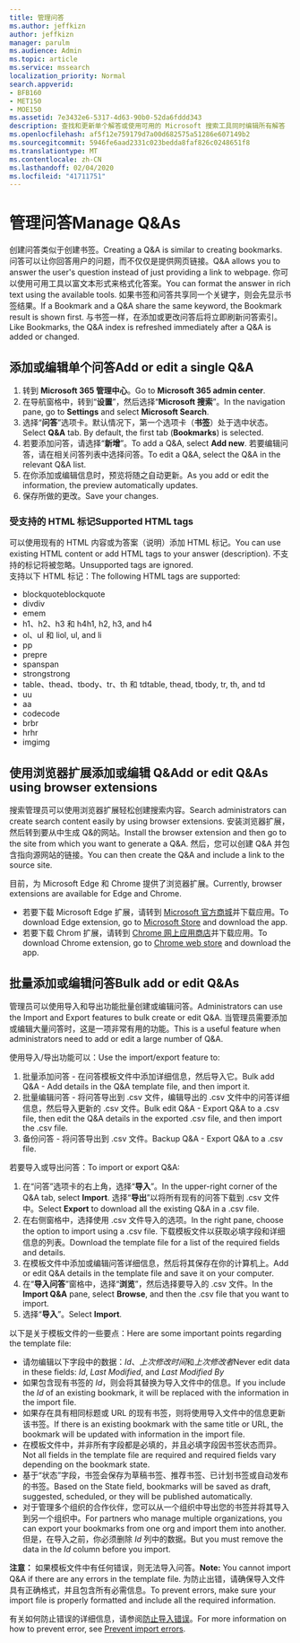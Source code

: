 ```yaml
---
title: 管理问答
ms.author: jeffkizn
author: jeffkizn
manager: parulm
ms.audience: Admin
ms.topic: article
ms.service: mssearch
localization_priority: Normal
search.appverid:
- BFB160
- MET150
- MOE150
ms.assetid: 7e3432e6-5317-4d63-90b0-52da6fddd343
description: 查找和更新单个解答或使用可用的 Microsoft 搜索工具同时编辑所有解答
ms.openlocfilehash: af5f12e759179d7a00d682575a51286e607149b2
ms.sourcegitcommit: 5946fe6aad2331c023bedda8faf826c0248651f8
ms.translationtype: MT
ms.contentlocale: zh-CN
ms.lasthandoff: 02/04/2020
ms.locfileid: "41711751"
---
```

# <a name="manage-qas"></a><span data-ttu-id="9ed30-103">管理问答</span><span class="sxs-lookup"><span data-stu-id="9ed30-103">Manage Q&As</span></span>

<span data-ttu-id="9ed30-104">创建问答类似于创建书签。</span><span class="sxs-lookup"><span data-stu-id="9ed30-104">Creating a Q&A is similar to creating bookmarks.</span></span> <span data-ttu-id="9ed30-105">问答可以让你回答用户的问题，而不仅仅是提供网页链接。</span><span class="sxs-lookup"><span data-stu-id="9ed30-105">Q&A allows you to answer the user's question instead of just providing a link to webpage.</span></span> <span data-ttu-id="9ed30-106">你可以使用可用工具以富文本形式来格式化答案。</span><span class="sxs-lookup"><span data-stu-id="9ed30-106">You can format the answer in rich text using the available tools.</span></span> <span data-ttu-id="9ed30-107">如果书签和问答共享同一个关键字，则会先显示书签结果。</span><span class="sxs-lookup"><span data-stu-id="9ed30-107">If a Bookmark and a Q&A share the same keyword, the Bookmark result is shown first.</span></span> <span data-ttu-id="9ed30-108">与书签一样，在添加或更改问答后将立即刷新问答索引。</span><span class="sxs-lookup"><span data-stu-id="9ed30-108">Like Bookmarks, the Q&A index is refreshed immediately after a Q&A is added or changed.</span></span>

## <a name="add-or-edit-a-single-qa"></a><span data-ttu-id="9ed30-109">添加或编辑单个问答</span><span class="sxs-lookup"><span data-stu-id="9ed30-109">Add or edit a single Q&A</span></span>

1. <span data-ttu-id="9ed30-110">转到 **Microsoft 365 管理中心**。</span><span class="sxs-lookup"><span data-stu-id="9ed30-110">Go to **Microsoft 365 admin center**.</span></span>
1. <span data-ttu-id="9ed30-111">在导航窗格中，转到“**设置**”，然后选择“**Microsoft 搜索**”。</span><span class="sxs-lookup"><span data-stu-id="9ed30-111">In the navigation pane, go to **Settings** and select **Microsoft Search**.</span></span>
1. <span data-ttu-id="9ed30-112">选择“**问答**”选项卡。默认情况下，第一个选项卡（**书签**）处于选中状态。</span><span class="sxs-lookup"><span data-stu-id="9ed30-112">Select **Q&A** tab. By default, the first tab (**Bookmarks**) is selected.</span></span>
1. <span data-ttu-id="9ed30-113">若要添加问答，请选择“**新增**”。</span><span class="sxs-lookup"><span data-stu-id="9ed30-113">To add a Q&A, select **Add new**.</span></span>
<span data-ttu-id="9ed30-114">若要编辑问答，请在相关问答列表中选择问答。</span><span class="sxs-lookup"><span data-stu-id="9ed30-114">To edit a Q&A, select the Q&A in the relevant Q&A list.</span></span>
1. <span data-ttu-id="9ed30-115">在你添加或编辑信息时，预览将随之自动更新。</span><span class="sxs-lookup"><span data-stu-id="9ed30-115">As you add or edit the information, the preview automatically updates.</span></span>
1. <span data-ttu-id="9ed30-116">保存所做的更改。</span><span class="sxs-lookup"><span data-stu-id="9ed30-116">Save your changes.</span></span>

### <a name="supported-html-tags"></a><span data-ttu-id="9ed30-117">受支持的 HTML 标记</span><span class="sxs-lookup"><span data-stu-id="9ed30-117">Supported HTML tags</span></span>

<span data-ttu-id="9ed30-118">可以使用现有的 HTML 内容或为答案（说明）添加 HTML 标记。</span><span class="sxs-lookup"><span data-stu-id="9ed30-118">You can use existing HTML content or add HTML tags to your answer (description).</span></span> <span data-ttu-id="9ed30-119">不支持的标记将被忽略。</span><span class="sxs-lookup"><span data-stu-id="9ed30-119">Unsupported tags are ignored.</span></span>  
<span data-ttu-id="9ed30-120">支持以下 HTML 标记：</span><span class="sxs-lookup"><span data-stu-id="9ed30-120">The following HTML tags are supported:</span></span>

- <span data-ttu-id="9ed30-121">blockquote</span><span class="sxs-lookup"><span data-stu-id="9ed30-121">blockquote</span></span>
- <span data-ttu-id="9ed30-122">div</span><span class="sxs-lookup"><span data-stu-id="9ed30-122">div</span></span>
- <span data-ttu-id="9ed30-123">em</span><span class="sxs-lookup"><span data-stu-id="9ed30-123">em</span></span>
- <span data-ttu-id="9ed30-124">h1、h2、h3 和 h4</span><span class="sxs-lookup"><span data-stu-id="9ed30-124">h1, h2, h3, and h4</span></span>
- <span data-ttu-id="9ed30-125">ol、ul 和 li</span><span class="sxs-lookup"><span data-stu-id="9ed30-125">ol, ul, and li</span></span>
- <span data-ttu-id="9ed30-126">p</span><span class="sxs-lookup"><span data-stu-id="9ed30-126">p</span></span>
- <span data-ttu-id="9ed30-127">pre</span><span class="sxs-lookup"><span data-stu-id="9ed30-127">pre</span></span>
- <span data-ttu-id="9ed30-128">span</span><span class="sxs-lookup"><span data-stu-id="9ed30-128">span</span></span>
- <span data-ttu-id="9ed30-129">strong</span><span class="sxs-lookup"><span data-stu-id="9ed30-129">strong</span></span>
- <span data-ttu-id="9ed30-130">table、thead、tbody、tr、th 和 td</span><span class="sxs-lookup"><span data-stu-id="9ed30-130">table, thead, tbody, tr, th, and td</span></span>
- <span data-ttu-id="9ed30-131">u</span><span class="sxs-lookup"><span data-stu-id="9ed30-131">u</span></span>
- <span data-ttu-id="9ed30-132">a</span><span class="sxs-lookup"><span data-stu-id="9ed30-132">a</span></span>
- <span data-ttu-id="9ed30-133">code</span><span class="sxs-lookup"><span data-stu-id="9ed30-133">code</span></span>
- <span data-ttu-id="9ed30-134">br</span><span class="sxs-lookup"><span data-stu-id="9ed30-134">br</span></span>
- <span data-ttu-id="9ed30-135">hr</span><span class="sxs-lookup"><span data-stu-id="9ed30-135">hr</span></span>
- <span data-ttu-id="9ed30-136">img</span><span class="sxs-lookup"><span data-stu-id="9ed30-136">img</span></span>

## <a name="add-or-edit-qas-using-browser-extensions"></a><span data-ttu-id="9ed30-137">使用浏览器扩展添加或编辑 Q&</span><span class="sxs-lookup"><span data-stu-id="9ed30-137">Add or edit Q&As using browser extensions</span></span>

<span data-ttu-id="9ed30-138">搜索管理员可以使用浏览器扩展轻松创建搜索内容。</span><span class="sxs-lookup"><span data-stu-id="9ed30-138">Search administrators can create search content easily by using browser extensions.</span></span> <span data-ttu-id="9ed30-139">安装浏览器扩展，然后转到要从中生成 Q&的网站。</span><span class="sxs-lookup"><span data-stu-id="9ed30-139">Install the browser extension and then go to the site from which you want to generate a Q&A.</span></span> <span data-ttu-id="9ed30-140">然后，您可以创建 Q&A 并包含指向源网站的链接。</span><span class="sxs-lookup"><span data-stu-id="9ed30-140">You can then create the Q&A and include a link to the source site.</span></span>

<span data-ttu-id="9ed30-141">目前，为 Microsoft Edge 和 Chrome 提供了浏览器扩展。</span><span class="sxs-lookup"><span data-stu-id="9ed30-141">Currently, browser extensions are available for Edge and Chrome.</span></span>

- <span data-ttu-id="9ed30-142">若要下载 Microsoft Edge 扩展，请转到 [Microsoft 官方商城](https://www.microsoft.com/p/microsoft-search-content-creator/9nrqdbcbwq55?activetab=pivot:overviewtab)并下载应用。</span><span class="sxs-lookup"><span data-stu-id="9ed30-142">To download Edge extension, go to [Microsoft Store](https://www.microsoft.com/p/microsoft-search-content-creator/9nrqdbcbwq55?activetab=pivot:overviewtab) and download the app.</span></span>
- <span data-ttu-id="9ed30-143">若要下载 Chrom 扩展，请转到 [Chrome 网上应用商店](https://chrome.google.com/webstore/detail/microsoft-search-content/nocnablpaoeecfmfnjoheefkogmleipm)并下载应用。</span><span class="sxs-lookup"><span data-stu-id="9ed30-143">To download Chrome extension, go to [Chrome web store](https://chrome.google.com/webstore/detail/microsoft-search-content/nocnablpaoeecfmfnjoheefkogmleipm) and download the app.</span></span>

## <a name="bulk-add-or-edit-qas"></a><span data-ttu-id="9ed30-144">批量添加或编辑问答</span><span class="sxs-lookup"><span data-stu-id="9ed30-144">Bulk add or edit Q&As</span></span>

<span data-ttu-id="9ed30-145">管理员可以使用导入和导出功能批量创建或编辑问答。</span><span class="sxs-lookup"><span data-stu-id="9ed30-145">Administrators can use the Import and Export features to bulk create or edit Q&A.</span></span> <span data-ttu-id="9ed30-146">当管理员需要添加或编辑大量问答时，这是一项非常有用的功能。</span><span class="sxs-lookup"><span data-stu-id="9ed30-146">This is a useful feature when administrators need to add or edit a large number of Q&A.</span></span>

<span data-ttu-id="9ed30-147">使用导入/导出功能可以：</span><span class="sxs-lookup"><span data-stu-id="9ed30-147">Use the import/export feature to:</span></span>

1. <span data-ttu-id="9ed30-148">批量添加问答 - 在问答模板文件中添加详细信息，然后导入它。</span><span class="sxs-lookup"><span data-stu-id="9ed30-148">Bulk add Q&A - Add details in the Q&A template file, and then import it.</span></span>
1. <span data-ttu-id="9ed30-149">批量编辑问答 - 将问答导出到 .csv 文件，编辑导出的 .csv 文件中的问答详细信息，然后导入更新的 .csv 文件。</span><span class="sxs-lookup"><span data-stu-id="9ed30-149">Bulk edit Q&A - Export Q&A to a .csv file, then edit the Q&A details in the exported .csv file, and then import the .csv file.</span></span>
1. <span data-ttu-id="9ed30-150">备份问答 - 将问答导出到 .csv 文件。</span><span class="sxs-lookup"><span data-stu-id="9ed30-150">Backup Q&A - Export Q&A to a .csv file.</span></span>

<span data-ttu-id="9ed30-151">若要导入或导出问答：</span><span class="sxs-lookup"><span data-stu-id="9ed30-151">To import or export Q&A:</span></span>

1. <span data-ttu-id="9ed30-152">在“问答”选项卡的右上角，选择“**导入**”。</span><span class="sxs-lookup"><span data-stu-id="9ed30-152">In the upper-right corner of the Q&A tab, select **Import**.</span></span>
<span data-ttu-id="9ed30-153">选择“**导出**”以将所有现有的问答下载到 .csv 文件中。</span><span class="sxs-lookup"><span data-stu-id="9ed30-153">Select **Export** to download all the existing Q&A in a .csv file.</span></span>
1. <span data-ttu-id="9ed30-154">在右侧窗格中，选择使用 .csv 文件导入的选项。</span><span class="sxs-lookup"><span data-stu-id="9ed30-154">In the right pane, choose the option to import using a .csv file.</span></span>
<span data-ttu-id="9ed30-155">下载模板文件以获取必填字段和详细信息的列表。</span><span class="sxs-lookup"><span data-stu-id="9ed30-155">Download the template file for a list of the required fields and details.</span></span>
1. <span data-ttu-id="9ed30-156">在模板文件中添加或编辑问答详细信息，然后将其保存在你的计算机上。</span><span class="sxs-lookup"><span data-stu-id="9ed30-156">Add or edit Q&A details in the template file and save it on your computer.</span></span>
1. <span data-ttu-id="9ed30-157">在“**导入问答**”窗格中，选择“**浏览**”，然后选择要导入的 .csv 文件。</span><span class="sxs-lookup"><span data-stu-id="9ed30-157">In the **Import Q&A** pane, select **Browse**, and then the .csv file that you want to import.</span></span>
1. <span data-ttu-id="9ed30-158">选择“**导入**”。</span><span class="sxs-lookup"><span data-stu-id="9ed30-158">Select **Import**.</span></span>

<span data-ttu-id="9ed30-159">以下是关于模板文件的一些要点：</span><span class="sxs-lookup"><span data-stu-id="9ed30-159">Here are some important points regarding the template file:</span></span>

- <span data-ttu-id="9ed30-160">请勿编辑以下字段中的数据：*Id*、*上次修改时间*和*上次修改者*</span><span class="sxs-lookup"><span data-stu-id="9ed30-160">Never edit data in these fields: *Id*, *Last Modified*, and *Last Modified By*</span></span>
- <span data-ttu-id="9ed30-161">如果包含现有书签的 *Id*，则会将其替换为导入文件中的信息。</span><span class="sxs-lookup"><span data-stu-id="9ed30-161">If you include the *Id* of an existing bookmark, it will be replaced with the information in the import file.</span></span>
- <span data-ttu-id="9ed30-162">如果存在具有相同标题或 URL 的现有书签，则将使用导入文件中的信息更新该书签。</span><span class="sxs-lookup"><span data-stu-id="9ed30-162">If there is an existing bookmark with the same title or URL, the bookmark will be updated with information in the import file.</span></span>
- <span data-ttu-id="9ed30-163">在模板文件中，并非所有字段都是必填的，并且必填字段因书签状态而异。</span><span class="sxs-lookup"><span data-stu-id="9ed30-163">Not all fields in the template file are required and required fields vary depending on the bookmark state.</span></span>
- <span data-ttu-id="9ed30-164">基于“状态”字段，书签会保存为草稿书签、推荐书签、已计划书签或自动发布的书签。</span><span class="sxs-lookup"><span data-stu-id="9ed30-164">Based on the State field, bookmarks will be saved as draft, suggested, scheduled, or they will be published automatically.</span></span>
- <span data-ttu-id="9ed30-165">对于管理多个组织的合作伙伴，您可以从一个组织中导出您的书签并将其导入到另一个组织中。</span><span class="sxs-lookup"><span data-stu-id="9ed30-165">For partners who manage multiple organizations, you can export your bookmarks from one org and import them into another.</span></span> <span data-ttu-id="9ed30-166">但是，在导入之前，你必须删除 *Id* 列中的数据。</span><span class="sxs-lookup"><span data-stu-id="9ed30-166">But you must remove the data in the *Id* column before you import.</span></span>

<span data-ttu-id="9ed30-167">**注意：** 如果模板文件中有任何错误，则无法导入问答。</span><span class="sxs-lookup"><span data-stu-id="9ed30-167">**Note:** You cannot import Q&A if there are any errors in the template file.</span></span> <span data-ttu-id="9ed30-168">为防止出错，请确保导入文件具有正确格式，并且包含所有必需信息。</span><span class="sxs-lookup"><span data-stu-id="9ed30-168">To prevent errors, make sure your import file is properly formatted and include all the required information.</span></span>

<span data-ttu-id="9ed30-169">有关如何防止错误的详细信息，请参阅[防止导入错误](manage-bookmarks.md#prevent-import-errors)。</span><span class="sxs-lookup"><span data-stu-id="9ed30-169">For more information on how to prevent error, see [Prevent import errors](manage-bookmarks.md#prevent-import-errors).</span></span>
